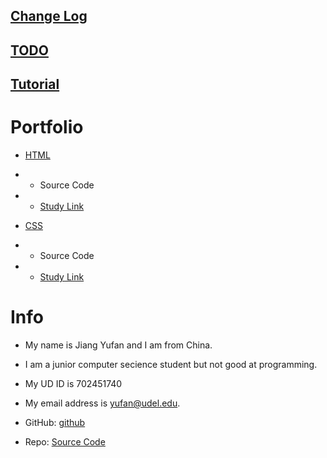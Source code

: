 [Change Log](https://github.com/Yufan-lab/Yufan-lab.github.io/blob/main/required%20sections/change%20log.md)
--
[TODO](https://github.com/Yufan-lab/Yufan-lab.github.io/blob/main/required%20sections/to-do%20list.md)
--
[Tutorial](https://github.com/Yufan-lab/Yufan-lab.github.io/blob/main/Tutorial/tutorial.md)
--
Portfolio
==
* [HTML](https://yufan-lab.github.io/yufan'scsscode.html)
* * Source Code
* * [Study Link](https://htmldog.com/guides/html/)

* [CSS](https://github.com/Yufan-lab/Yufan-lab.github.io/blob/main/yufan'scsscode.html)
* * Source Code
* * [Study Link](https://htmldog.com/guides/css/)



Info
==
* My name is Jiang Yufan and I am from China.

* I am a junior computer secience student but not good at programming.

* My UD ID is 702451740

* My email address is yufan@udel.edu.

* GitHub: [github](https://github.com/Yufan-lab/Yufanlab.github.io/)

* Repo: [Source Code](https://github.com/Yufan-lab/Yufanlab.github.io/edit/main/README.md)

